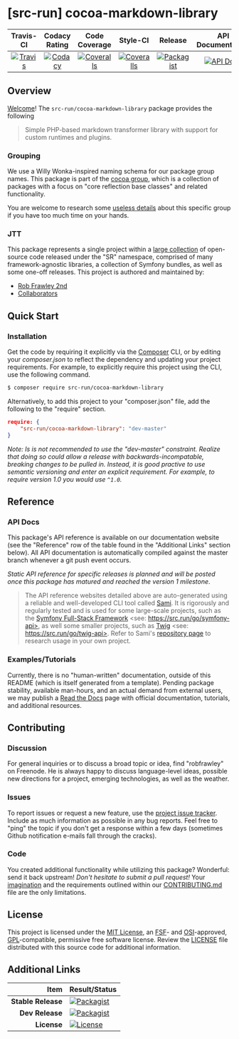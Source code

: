 
# [src-run] cocoa-markdown-library

|       Travis-CI        |      Codacy Rating      |      Code Coverage      |        Style-CI         |         Release         |    API Documentation    |
|:----------------------:|:-----------------------:|:-----------------------:|:-----------------------:|:-----------------------:|:-----------------------:|
| [![Travis](https://src.run/cocoa-markdown-library/travis.svg)](https://src.run/cocoa-markdown-library/travis) | [![Codacy](https://src.run/cocoa-markdown-library/codacy.svg)](https://src.run/cocoa-markdown-library/codacy) | [![Coveralls](https://src.run/cocoa-markdown-library/coveralls.svg)](https://src.run/cocoa-markdown-library/coveralls) | [![Coveralls](https://src.run/cocoa-markdown-library/styleci.svg)](https://src.run/cocoa-markdown-library/styleci) | [![Packagist](https://src.run/cocoa-markdown-library/packagist.svg)](https://src.run/cocoa-markdown-library/packagist) | [![API Docs](https://src.run/cocoa-markdown-library/api.svg)](https://src.run/cocoa-markdown-library/api) |


## Overview

[Welcome](https://src.run/go/readme_welcome)!
The `src-run/cocoa-markdown-library` package provides the following

> Simple PHP-based markdown transformer library with support for custom runtimes and plugins.

### Grouping

We use a Willy Wonka-inspired naming schema for our package group names. This package is part of the
[cocoa group](https://src.run/cocoa-markdown-library/group), which is a collection of packages with a focus
on "core reflection base classes" and related functionality.

You are welcome to research some [useless details](https://src.run/cocoa-markdown-library/group_explanation)
about this specific group if you have too much time on your hands.

### JTT

This package represents a single project within a [large collection](https://src.run/go/explore) of open-source code
released under the "SR" namespace, comprised of many framework-agnostic libraries, a collection of Symfony bundles, as
well as some one-off releases. This project is authored and maintained by:

- [Rob Frawley 2nd](https://src.run/rmf)
- [Collaborators](https://src.run/cocoa-markdown-library/github_collaborators)


## Quick Start

### Installation

Get the code by requiring it explicitly via the [Composer](https://getcomposer.com) CLI, or by editing your
*composer.json* to reflect the dependency and updating your project requirements. For example, to explicitly require
this project using the CLI, use the following command.

```bash
$ composer require src-run/cocoa-markdown-library
```

Alternatively, to add this project to your "composer.json" file, add the following to the "require" section.

```json
require: {
	"src-run/cocoa-markdown-library": "dev-master"
}
```

*Note: Is is not recommended to use the "dev-master" constraint. Realize that doing so could allow a release with
backwards-incompatable, breaking changes to be pulled in. Instead, it is good practive to use semantic versioning and
enter an explicit requirement. For example, to require version 1.0 you would use `^1.0`.*


## Reference

### API Docs

This package's API reference is available on our documentation website (see the "Reference" row of the table found in
the "Additional Links" section below). All API documentation is automatically compiled against the master branch
whenever a git push event occurs.

*Static API reference for specific releases is planned and will be posted once this package has matured and reached
the version 1 milestone*.

> The API reference websites detailed above are auto-generated using a reliable and well-developed CLI tool called
> [Sami](https://src.run/go/sami). It is rigorously and regularly tested and is used for some large-scale projects, such
> as the [Symfony Full-Stack Framework](https://src.run/go/symfony) <see: https://src.run/go/symfony-api>, as well some
> smaller projects, such as [Twig](https://src.run/go/sami-twig) <see: https://src.run/go/twig-api>. Refer to Sami's
> [repository page](https://src.run/go/sami) to research usage in your own project.

### Examples/Tutorials

Currently, there is no "human-written" documentation, outside of this README (which is itself generated from a
template). Pending package stability, available man-hours, and an actual demand from external users, we may publish
a [Read the Docs](https://src.run/go/rtd) page with official documentation, tutorials, and additional resources.


## Contributing

### Discussion

For general inquiries or to discuss a broad topic or idea, find "robfrawley" on Freenode. He is always happy to 
discuss language-level ideas, possible new directions for a project, emerging technologies, as well as the weather.

### Issues

To report issues or request a new feature, use the [project issue tracker](https://src.run/cocoa-markdown-library/github_issues).
Include as much information as possible in any bug reports. Feel free to "ping" the topic if you don't get a response
within a few days (sometimes Github notification e-mails fall through the cracks).

### Code

You created additional functionality while utilizing this package? Wonderful: send it back upstream! *Don't hesitate to
submit a pull request!* Your [imagination](https://src.run/go/readme_imagination) and the requirements outlined within
our [CONTRIBUTING.md](https://src.run/cocoa-markdown-library/contributing) file are the only limitations.


## License

This project is licensed under the [MIT License](https://src.run/go/mit), an [FSF](https://src.run/go/fsf)- and 
[OSI](https://src.run/go/osi)-approved, [GPL](https://src.run/go/gpl)-compatible, permissive free software license.
Review the [LICENSE](https://src.run/cocoa-markdown-library/license) file distributed with this source code for additional
information.


## Additional Links

| Item               | Result/Status                                                                                                      |
|-------------------:|:-------------------------------------------------------------------------------------------------------------------|
| __Stable Release__ | [![Packagist](https://src.run/cocoa-markdown-library/packagist.svg)](https://src.run/cocoa-markdown-library/packagist)     |
| __Dev Release__    | [![Packagist](https://src.run/cocoa-markdown-library/packagist_pre.svg)](https://src.run/cocoa-markdown-library/packagist) |
| __License__        | [![License](https://src.run/cocoa-markdown-library/license.svg)](https://src.run/cocoa-markdown-library/license)           |

